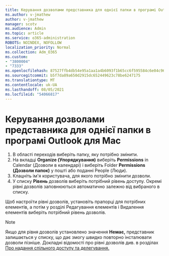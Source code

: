 ```yaml
---
title: Керування дозволами представника для однієї папки в програмі Outlook для Mac
ms.author: v-jmathew
author: v-jmathew
manager: scotv
ms.audience: Admin
ms.topic: article
ms.service: o365-administration
ROBOTS: NOINDEX, NOFOLLOW
localization_priority: Normal
ms.collection: Adm_O365
ms.custom:
- "3800004"
- "7333"
ms.openlocfilehash: 87527ffb4db54e95a1aa1a4b6093f1b65cc6f595584c6e04c9657ee7210f0201
ms.sourcegitcommit: b5f7da89a650d2915dc652449623c78be6247175
ms.translationtype: MT
ms.contentlocale: uk-UA
ms.lasthandoff: 08/05/2021
ms.locfileid: "54066817"
---
```

# <a name="manage-delegate-permissions-for-a-single-folder-in-outlook-for-mac"></a>Керування дозволами представника для однієї папки в програмі Outlook для Mac

1. В області переходів виберіть папку, яку потрібно змінити.
2. На вкладці **Organize (Упорядкування)** виберіть **Permissions** in Calendar (Дозволи в календарі) і виберіть Folder **Permissions (Дозволи папок)** у пошті або поданні People (Люди).
3. Клацніть ім'я користувача, для якого потрібно змінити дозволи.
4. У списку **Рівень** дозволів виберіть потрібний рівень доступу. Окремі рівні дозволів заповнюються автоматично залежно від вибраного в списку.

Щоб настроїти рівні дозволів, установіть прапорці для потрібних елементів, а потім у розділі Редагування елементів і Видалення елементів виберіть потрібний рівень дозволів. 

> [!NOTE]
> Якщо для рівня дозволів установлено значення **Немає,** представник залишається у списку, що дає змогу швидко повторно інсталювати дозволи пізніше. Докладні відомості про рівні дозволів див. в розділах [Про надання спільного доступу та делегування.](https://support.microsoft.com/office/options-for-sharing-and-delegating-folders-in-outlook-for-mac-480d8054-68ce-4150-ba1e-b9b7f2fc4ce5)
